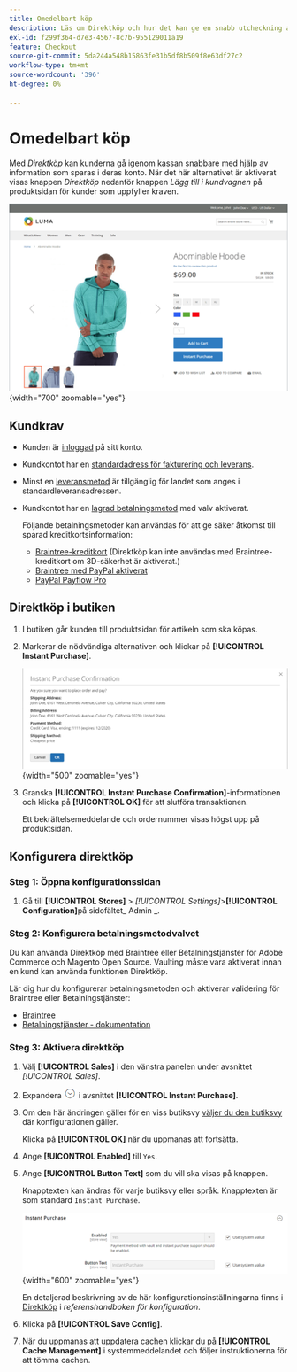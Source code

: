 ```yaml
---
title: Omedelbart köp
description: Läs om Direktköp och hur det kan ge en snabb utcheckning av registrerade kundkonton.
exl-id: f299f364-d7e3-4567-8c7b-955129011a19
feature: Checkout
source-git-commit: 5da244a548b15863fe31b5df8b509f8e63df27c2
workflow-type: tm+mt
source-wordcount: '396'
ht-degree: 0%

---
```


# Omedelbart köp

Med _Direktköp_ kan kunderna gå igenom kassan snabbare med hjälp av information som sparas i deras konto. När det här alternativet är aktiverat visas knappen _Direktköp_ nedanför knappen _Lägg till i kundvagnen_ på produktsidan för kunder som uppfyller kraven.

![Produktsida med alternativet Direktköp visas](./assets/storefront-checkout-instant-purchase.png){width="700" zoomable="yes"}

## Kundkrav

- Kunden är [inloggad](../customers/customer-sign-in.md) på sitt konto.

- Kundkontot har en [standardadress för fakturering och leverans](../customers/account-dashboard-address-book.md).

- Minst en [leveransmetod](delivery.md) är tillgänglig för landet som anges i standardleveransadressen.

- Kundkontot har en [lagrad betalningsmetod](../stores-purchase/stored-payment-methods.md) med valv aktiverat.

  Följande betalningsmetoder kan användas för att ge säker åtkomst till sparad kreditkortsinformation:

   - [Braintree-kreditkort](braintree.md) (Direktköp kan inte användas med Braintree-kreditkort om 3D-säkerhet är aktiverat.)
   - [Braintree med PayPal aktiverat](braintree.md)
   - [PayPal Payflow Pro](paypal-payflow-pro.md)

## Direktköp i butiken

1. I butiken går kunden till produktsidan för artikeln som ska köpas.

1. Markerar de nödvändiga alternativen och klickar på **[!UICONTROL Instant Purchase]**.

   ![Bekräftelsedialogrutan för att bekräfta direktköpet](./assets/storefront-checkout-instant-purchase-confirmation.png){width="500" zoomable="yes"}

1. Granska **[!UICONTROL Instant Purchase Confirmation]**-informationen och klicka på **[!UICONTROL OK]** för att slutföra transaktionen.

   Ett bekräftelsemeddelande och ordernummer visas högst upp på produktsidan.

## Konfigurera direktköp

### Steg 1: Öppna konfigurationssidan

1. Gå till **[!UICONTROL Stores]** > _[!UICONTROL Settings]_>**[!UICONTROL Configuration]**&#x200B;på sidofältet_ Admin _.

### Steg 2: Konfigurera betalningsmetodvalvet

Du kan använda Direktköp med Braintree eller Betalningstjänster för Adobe Commerce och Magento Open Source. Vaulting måste vara aktiverat innan en kund kan använda funktionen Direktköp.

Lär dig hur du konfigurerar betalningsmetoden och aktiverar validering för Braintree eller Betalningstjänster:

- [Braintree](braintree.md)
- [Betalningstjänster - dokumentation](https://experienceleague.adobe.com/docs/commerce/payment-services/guide-overview.html?lang=sv-SE)

### Steg 3: Aktivera direktköp

1. Välj **[!UICONTROL Sales]** i den vänstra panelen under avsnittet _[!UICONTROL Sales]_.

1. Expandera ![Expansionsväljaren](../assets/icon-display-expand.png) i avsnittet **[!UICONTROL Instant Purchase]**.

1. Om den här ändringen gäller för en viss butiksvy [väljer du den butiksvy](../configuration-reference/scope-change.md#set-the-scope) där konfigurationen gäller.

   Klicka på **[!UICONTROL OK]** när du uppmanas att fortsätta.

1. Ange **[!UICONTROL Enabled]** till `Yes`.

1. Ange **[!UICONTROL Button Text]** som du vill ska visas på knappen.

   Knapptexten kan ändras för varje butiksvy eller språk. Knapptexten är som standard `Instant Purchase`.

   ![Konfiguration - Alternativ för direktköp](../configuration-reference/sales/assets/sales-instant-purchase.png){width="600" zoomable="yes"}

   En detaljerad beskrivning av de här konfigurationsinställningarna finns i [Direktköp](../configuration-reference/sales/sales.md#instant-purchase) i _referenshandboken för konfiguration_.

1. Klicka på **[!UICONTROL Save Config]**.

1. När du uppmanas att uppdatera cachen klickar du på **[!UICONTROL Cache Management]** i systemmeddelandet och följer instruktionerna för att tömma cachen.
